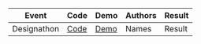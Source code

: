 | Event | Code | Demo | Authors | Result |
| --- | --- | --- | --- | -- |
| Designathon  | [Code](https://github.com/BVNCodeTech/2020-exun/tree/master/Designathon) | [Demo](https://bvncodetech.github.io/2020-exun/Designathon/Web%20Design/WEB.html) | Names | Result |
